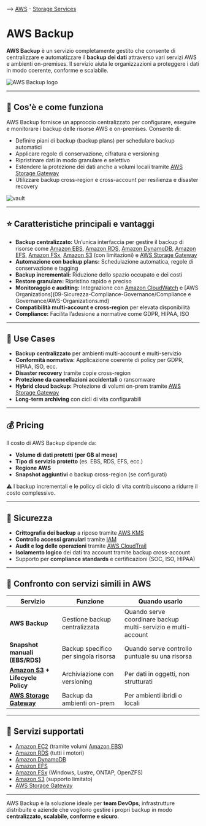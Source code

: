 --> [AWS](/00-Intro/AWS.md)  -  [Storage Services](/02-Storage-services/AWS-Storage-Services.md)

# AWS Backup

**AWS Backup** è un servizio completamente gestito che consente di centralizzare e automatizzare il **backup dei dati** attraverso vari servizi AWS e ambienti on-premises. Il servizio aiuta le organizzazioni a proteggere i dati in modo coerente, conforme e scalabile.

![AWS Backup logo](awsbackup.jpg)

---

## 🔧 Cos'è e come funziona

AWS Backup fornisce un approccio centralizzato per configurare, eseguire e monitorare i backup delle risorse AWS e on-premises. Consente di:

- Definire piani di backup (backup plans) per schedulare backup automatici
- Applicare regole di conservazione, cifratura e versioning
- Ripristinare dati in modo granulare e selettivo
- Estendere la protezione dei dati anche a volumi locali tramite [AWS Storage Gateway](/02-Storage-services/AWS-Storage-Gateway.md)
- Utilizzare backup cross-region e cross-account per resilienza e disaster recovery

![vault](backup-vault.png)

---

## ⭐ Caratteristiche principali e vantaggi

- **Backup centralizzato:** Un’unica interfaccia per gestire il backup di risorse come [Amazon EBS](/02-Storage-services/Amazon-EBS.md), [Amazon RDS](/04-Database-services/Amazon-RDS.md), [Amazon DynamoDB](/04-Database-services/Amazon-DynamoDB.md), [Amazon EFS](/02-Storage-services/Amazon-EFS.md), [Amazon FSx](/02-Storage-services/Amazon-FSx.md), [Amazon S3](/02-Storage-services/Amazon-S3.md) (con limitazioni) e [AWS Storage Gateway](/02-Storage-services/AWS-Storage-Gateway.md)
- **Automazione con backup plans:** Schedulazione automatica, regole di conservazione e tagging
- **Backup incrementali:** Riduzione dello spazio occupato e dei costi
- **Restore granulare:** Ripristino rapido e preciso
- **Monitoraggio e auditing:** Integrazione con [Amazon CloudWatch](/08-Auditing-Monitoring-Logging/Amazon-CloudWatch.md) e [AWS Organizations](09-Sicurezza-Compliance-Governance/Compliance e Governance/AWS-Organizations.md)
- **Compatibilità multi-account e cross-region** per elevata disponibilità
- **Compliance:** Facilita l’adesione a normative come GDPR, HIPAA, ISO

---

## 🚀 Use Cases

- **Backup centralizzato** per ambienti multi-account e multi-servizio
- **Conformità normativa:** Applicazione coerente di policy per GDPR, HIPAA, ISO, ecc.
- **Disaster recovery** tramite copie cross-region
- **Protezione da cancellazioni accidentali** o ransomware
- **Hybrid cloud backup:** Protezione di volumi on-prem tramite [AWS Storage Gateway](/02-Storage-services/AWS-Storage-Gateway.md)
- **Long-term archiving** con cicli di vita configurabili

---

## 💰 Pricing

Il costo di AWS Backup dipende da:

- **Volume di dati protetti (per GB al mese)**
- **Tipo di servizio protetto** (es. EBS, RDS, EFS, ecc.)
- **Regione AWS**
- **Snapshot aggiuntivi** o backup cross-region (se configurati)

⚠️ I backup incrementali e le policy di ciclo di vita contribuiscono a ridurre il costo complessivo.

---

## 🔐 Sicurezza

- **Crittografia dei backup** a riposo tramite [AWS KMS](/09-Sicurezza-Compliance-Governance/Sicurezza/AWS-KMS.md)
- **Controllo accessi granulari** tramite [IAM](/09-Sicurezza-Compliance-Governance/Sicurezza/AWS-IAM.md)
- **Audit e log delle operazioni** tramite [AWS CloudTrail](/08-Auditing-Monitoring-Logging/Amazon-CloudTrail.md)
- **Isolamento logico** dei dati tra account tramite backup cross-account
- Supporto per **compliance standards** e certificazioni (SOC, ISO, HIPAA)

---

## 🔄 Confronto con servizi simili in AWS

| Servizio                    | Funzione                            | Quando usarlo                                               |
|-----------------------------|--------------------------------------|-------------------------------------------------------------|
| **AWS Backup**              | Gestione backup centralizzata        | Quando serve coordinare backup multi-servizio e multi-account |
| **Snapshot manuali (EBS/RDS)** | Backup specifico per singola risorsa | Quando serve controllo puntuale su una risorsa             |
| **[Amazon S3](/02-Storage-services/Amazon-S3.md) + Lifecycle Policy** | Archiviazione con versioning        | Per dati in oggetti, non strutturati                       |
| **[AWS Storage Gateway](/02-Storage-services/AWS-Storage-Gateway.md)** | Backup da ambienti on-prem          | Per ambienti ibridi o locali                               |

---

## 🧩 Servizi supportati

- [Amazon EC2](/01-Compute-options/Amazon-EC2.md) (tramite volumi [Amazon EBS](/02-Storage-services/Amazon-EBS.md))
- [Amazon RDS](/04-Database-services/Amazon-RDS.md) (tutti i motori)
- [Amazon DynamoDB](/04-Database-services/Amazon-DynamoDB.md)
- [Amazon EFS](/02-Storage-services/Amazon-EFS.md)
- [Amazon FSx](/02-Storage-services/Amazon-FSx.md) (Windows, Lustre, ONTAP, OpenZFS)
- [Amazon S3](/02-Storage-services/Amazon-S3.md) (supporto limitato)
- [AWS Storage Gateway](/02-Storage-services/AWS-Storage-Gateway.md)

---

AWS Backup è la soluzione ideale per **team DevOps**, infrastrutture distribuite e aziende che vogliono gestire i propri backup in modo **centralizzato, scalabile, conforme e sicuro**.


